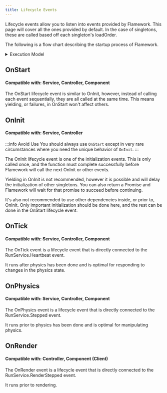 ```yaml
---
title: Lifecycle Events
---
```

Lifecycle events allow you to listen into events provided by Flamework. This page will cover all the ones provided by default.
In the case of singletons, these are called based off each singleton's loadOrder.

The following is a flow chart describing the startup process of Flamework.

<details>
	<summary>Execution Model</summary>
	<img src="/img/execution-model.png" alt="drawing" style={{width: "100%" }}/>
</details>

## OnStart

#### Compatible with: Service, Controller, Component

The OnStart lifecycle event is similar to OnInit, however, instead of calling each event sequentially, they are all called at the same time. This means yielding, or failures, in OnStart won't affect others.

## OnInit

#### Compatible with: Service, Controller

:::info Avoid Use
You should always use `OnStart` except in very rare circumstances where you need the unique behavior of `OnInit`.
:::

The OnInit lifecycle event is one of the initialization events. This is only called once, and the function must complete successfully before Flamework will call the next OnInit or other events.

Yielding in OnInit is not recommended, however it is possible and will delay the initialization of other singletons. You can also return a Promise and Flamework will wait for that promise to succeed before continuing.

It's also not recommended to use other dependencies inside, or prior to, OnInit. Only important initialization should be done here, and the rest can be done in the OnStart lifecycle event.

## OnTick

#### Compatible with: Service, Controller, Component

The OnTick event is a lifecycle event that is directly connected to the RunService.Heartbeat event.

It runs after physics has been done and is optimal for responding to changes in the physics state.

## OnPhysics

#### Compatible with: Service, Controller, Component

The OnPhysics event is a lifecycle event that is directly connected to the RunService.Stepped event.

It runs prior to physics has been done and is optimal for manipulating physics.

## OnRender

#### Compatible with: Controller, Component (Client)

The OnRender event is a lifecycle event that is directly connected to the RunService.RenderStepped event.

It runs prior to rendering.
